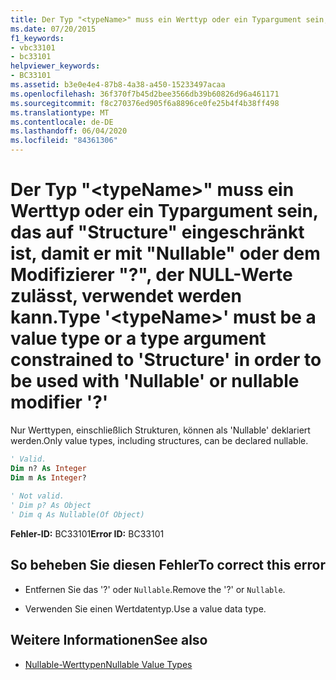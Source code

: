 ```yaml
---
title: Der Typ "<typeName>" muss ein Werttyp oder ein Typargument sein, das auf "Structure" eingeschränkt ist, damit er mit "Nullable" oder dem Modifizierer "?", der NULL-Werte zulässt, verwendet werden kann.
ms.date: 07/20/2015
f1_keywords:
- vbc33101
- bc33101
helpviewer_keywords:
- BC33101
ms.assetid: b3e0e4e4-87b8-4a38-a450-15233497acaa
ms.openlocfilehash: 36f370f7b45d2bee3566db39b60826d96a461171
ms.sourcegitcommit: f8c270376ed905f6a8896ce0fe25b4f4b38ff498
ms.translationtype: MT
ms.contentlocale: de-DE
ms.lasthandoff: 06/04/2020
ms.locfileid: "84361306"
---
```

# <a name="type-typename-must-be-a-value-type-or-a-type-argument-constrained-to-structure-in-order-to-be-used-with-nullable-or-nullable-modifier-"></a><span data-ttu-id="27548-102">Der Typ "\<typeName>" muss ein Werttyp oder ein Typargument sein, das auf "Structure" eingeschränkt ist, damit er mit "Nullable" oder dem Modifizierer "?", der NULL-Werte zulässt, verwendet werden kann.</span><span class="sxs-lookup"><span data-stu-id="27548-102">Type '\<typeName>' must be a value type or a type argument constrained to 'Structure' in order to be used with 'Nullable' or nullable modifier '?'</span></span>
<span data-ttu-id="27548-103">Nur Werttypen, einschließlich Strukturen, können als 'Nullable' deklariert werden.</span><span class="sxs-lookup"><span data-stu-id="27548-103">Only value types, including structures, can be declared nullable.</span></span>  
  
```vb  
' Valid.  
Dim n? As Integer  
Dim m As Integer?  
  
' Not valid.  
' Dim p? As Object  
' Dim q As Nullable(Of Object)  
```  
  
 <span data-ttu-id="27548-104">**Fehler-ID:** BC33101</span><span class="sxs-lookup"><span data-stu-id="27548-104">**Error ID:** BC33101</span></span>  
  
## <a name="to-correct-this-error"></a><span data-ttu-id="27548-105">So beheben Sie diesen Fehler</span><span class="sxs-lookup"><span data-stu-id="27548-105">To correct this error</span></span>  
  
- <span data-ttu-id="27548-106">Entfernen Sie das '?' oder `Nullable`.</span><span class="sxs-lookup"><span data-stu-id="27548-106">Remove the '?' or `Nullable`.</span></span>  
  
- <span data-ttu-id="27548-107">Verwenden Sie einen Wertdatentyp.</span><span class="sxs-lookup"><span data-stu-id="27548-107">Use a value data type.</span></span>  
  
## <a name="see-also"></a><span data-ttu-id="27548-108">Weitere Informationen</span><span class="sxs-lookup"><span data-stu-id="27548-108">See also</span></span>

- [<span data-ttu-id="27548-109">Nullable-Werttypen</span><span class="sxs-lookup"><span data-stu-id="27548-109">Nullable Value Types</span></span>](../programming-guide/language-features/data-types/nullable-value-types.md)
